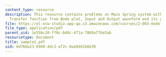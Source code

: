 ```yaml
---
content_type: resource
description: This resource contains problems on Mass Spring system with no damper,
  Transfer function from Bode plot, Input and Output waveform and its graph.
file: https://ol-ocw-studio-app-qa.s3.amazonaws.com/courses/2-003-modeling-dynamics-and-control-i-spring-2005/6d768a2369494dc3af2c0ae8d41b6b39_sample1.pdf
file_type: application/pdf
parent_uid: 1e55bc20-ff0c-b48c-471a-7869a776e5ab
resourcetype: Document
title: sample1.pdf
uid: 6d768a23-6949-4dc3-af2c-0ae8d41b6b39
---
```

